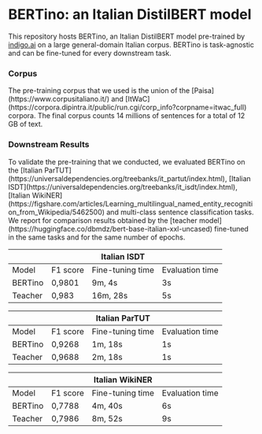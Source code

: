 <h1>BERTino: an Italian DistilBERT model</h1>

This repository hosts BERTino, an Italian DistilBERT model pre-trained by
[indigo.ai](https://indigo.ai/en/)
on a large general-domain Italian corpus. BERTino is task-agnostic and can be 
fine-tuned for every downstream task.


<h3>Corpus</h3>
The pre-training corpus that we used is the union of the
[Paisa](https://www.corpusitaliano.it/) and
[ItWaC](https://corpora.dipintra.it/public/run.cgi/corp_info?corpname=itwac_full)
corpora. The final corpus counts 14 millions of sentences for a total of 12 GB
of text.

<h3>Downstream Results</h3>
To validate the pre-training that we conducted, we evaluated BERTino on the
[Italian ParTUT](https://universaldependencies.org/treebanks/it_partut/index.html),
[Italian ISDT](https://universaldependencies.org/treebanks/it_isdt/index.html),
[Italian WikiNER](https://figshare.com/articles/Learning_multilingual_named_entity_recognition_from_Wikipedia/5462500)
and multi-class sentence classification tasks. We report for comparison results
obtained by the [teacher model](https://huggingface.co/dbmdz/bert-base-italian-xxl-uncased)
fine-tuned in the same tasks and for the same number of epochs.


|  |           |          Italian ISDT      |                  |
|--------------|----------|------------------|-----------------|
| Model        | F1 score | Fine-tuning time | Evaluation time |
| BERTino      | 0,9801   | 9m, 4s           | 3s              |
| Teacher      | 0,983    | 16m, 28s         | 5s              |

|  |           |          Italian ParTUT      |                |
|--------------|----------|------------------|-----------------|
| Model        | F1 score | Fine-tuning time | Evaluation time |
| BERTino      | 0,9268   | 1m, 18s           | 1s             |
| Teacher      | 0,9688    | 2m, 18s         | 1s              |

|  |           |          Italian WikiNER    |                 |
|--------------|----------|------------------|-----------------|
| Model        | F1 score | Fine-tuning time | Evaluation time |
| BERTino      | 0,7788   | 4m, 40s           | 6s             |
| Teacher      | 0,7986    | 8m, 52s         | 9s              |
